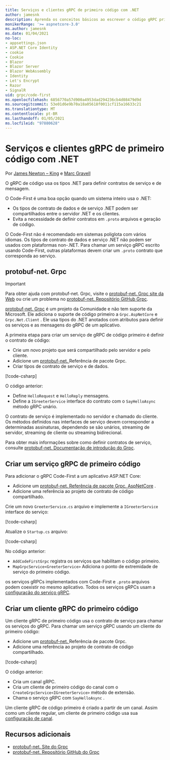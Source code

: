 ```yaml
---
title: Serviços e clientes gRPC de primeiro código com .NET
author: jamesnk
description: Aprenda os conceitos básicos ao escrever o código gRPC primeiro com o .NET.
monikerRange: '>= aspnetcore-3.0'
ms.author: jamesnk
ms.date: 01/04/2021
no-loc:
- appsettings.json
- ASP.NET Core Identity
- cookie
- Cookie
- Blazor
- Blazor Server
- Blazor WebAssembly
- Identity
- Let's Encrypt
- Razor
- SignalR
uid: grpc/code-first
ms.openlocfilehash: 6856770a57d900a4953dad294236cb4d08479d9d
ms.sourcegitcommit: 53e01d6e9b70a18a05618f0011cf115a16633c21
ms.translationtype: MT
ms.contentlocale: pt-BR
ms.lasthandoff: 01/05/2021
ms.locfileid: "97880628"
---
```

# <a name="code-first-grpc-services-and-clients-with-net"></a>Serviços e clientes gRPC de primeiro código com .NET

Por [James Newton – King](https://twitter.com/jamesnk) e [Marc Gravell](https://twitter.com/marcgravell)

O gRPC de código usa os tipos .NET para definir contratos de serviço e de mensagem.

O Code-First é uma boa opção quando um sistema inteiro usa o .NET:

* Os tipos de contrato de dados e de serviço .NET podem ser compartilhados entre o servidor .NET e os clientes.
* Evita a necessidade de definir contratos em `.proto` arquivos e geração de código.

O Code-First não é recomendado em sistemas poliglota com vários idiomas. Os tipos de contrato de dados e serviço .NET não podem ser usados com plataformas non-.NET. Para chamar um serviço gRPC escrito usando Code-First, outras plataformas devem criar um `.proto` contrato que corresponda ao serviço.

## <a name="protobuf-netgrpc"></a>protobuf-net. Grpc

> [!IMPORTANT]
> Para obter ajuda com protobuf-net. Grpc, visite o [protobuf-net. Grpc site da Web](https://protobuf-net.github.io/protobuf-net.Grpc/) ou crie um problema no [protobuf-net. Repositório GitHub Grpc](https://github.com/protobuf-net/protobuf-net.Grpc).

[protobuf-net. Grpc](https://protobuf-net.github.io/protobuf-net.Grpc/) é um projeto da Comunidade e não tem suporte da Microsoft. Ele adiciona o suporte de código primeiro a `Grpc.AspNetCore` e `Grpc.Net.Client` . Ele usa tipos do .NET anotados com atributos para definir os serviços e as mensagens do gRPC de um aplicativo.

A primeira etapa para criar um serviço de gRPC de código primeiro é definir o contrato de código:

* Crie um novo projeto que será compartilhado pelo servidor e pelo cliente.
* Adicione um [protobuf-net. ](https://www.nuget.org/packages/protobuf-net.Grpc) Referência de pacote Grpc.
* Criar tipos de contrato de serviço e de dados.

[!code-csharp[](code-first/Contracts.cs)]

O código anterior:

* Define `HelloRequest` e `HelloReply` mensagens.
* Define a `IGreeterService` interface do contrato com o `SayHelloAsync` método gRPC unário.

O contrato de serviço é implementado no servidor e chamado do cliente. Os métodos definidos nas interfaces de serviço devem corresponder a determinadas assinaturas, dependendo se são unários, streaming de servidor, streaming de cliente ou streaming bidirecional.

Para obter mais informações sobre como definir contratos de serviço, consulte [protobuf-net. Documentação de introdução do Grpc](https://protobuf-net.github.io/protobuf-net.Grpc/gettingstarted).

## <a name="create-a-code-first-grpc-service"></a>Criar um serviço gRPC de primeiro código

Para adicionar o gRPC Code-First a um aplicativo ASP.NET Core:

* Adicione um [protobuf-net. Referência de pacote Grpc. AspNetCore](https://www.nuget.org/packages/protobuf-net.Grpc.AspNetCore) .
* Adicione uma referência ao projeto de contrato de código compartilhado.

Crie um novo `GreeterService.cs` arquivo e implemente a `IGreeterService` interface do serviço:

[!code-csharp[](code-first/GreeterService.cs?highlight=1)]

Atualize o `Startup.cs` arquivo:

[!code-csharp[](code-first/Startup.cs?highlight=3,17)]

No código anterior:

* `AddCodeFirstGrpc` registra os serviços que habilitam o código primeiro.
* `MapGrpcService<GreeterService>` Adiciona o ponto de extremidade de serviço do primeiro código.

os serviços gRPCs implementados com Code-First e `.proto` arquivos podem coexistir no mesmo aplicativo. Todos os serviços gRPCs usam a [configuração do serviço gRPC](xref:grpc/configuration#configure-services-options).

## <a name="create-a-code-first-grpc-client"></a>Criar um cliente gRPC do primeiro código

Um cliente gRPC de primeiro código usa o contrato de serviço para chamar os serviços do gRPC. Para chamar um serviço gRPC usando um cliente do primeiro código:

* Adicione um [protobuf-net. ](https://www.nuget.org/packages/protobuf-net.Grpc) Referência de pacote Grpc.
* Adicione uma referência ao projeto de contrato de código compartilhado.

[!code-csharp[](code-first/Program.cs?highlight=2,4-5)]

O código anterior:

* Cria um canal gRPC.
* Cria um cliente de primeiro código do canal com o `CreateGrpcService<IGreeterService>` método de extensão.
* Chama o serviço gRPC com `SayHelloAsync` .

Um cliente gRPC de código primeiro é criado a partir de um canal. Assim como um cliente regular, um cliente de primeiro código usa sua [configuração de canal](xref:grpc/configuration#configure-client-options).

## <a name="additional-resources"></a>Recursos adicionais

* [protobuf-net. Site do Grpc](https://protobuf-net.github.io/protobuf-net.Grpc/)
* [protobuf-net. Repositório GitHub do Grpc](https://github.com/protobuf-net/protobuf-net.Grpc)
